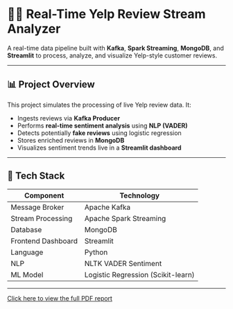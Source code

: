 # 🕵️‍♀️ Real-Time Yelp Review Stream Analyzer

A real-time data pipeline built with **Kafka**, **Spark Streaming**, **MongoDB**, and **Streamlit** to process, analyze, and visualize Yelp-style customer reviews.

---

## 📊 Project Overview

This project simulates the processing of live Yelp review data. It:
- Ingests reviews via **Kafka Producer**
- Performs **real-time sentiment analysis** using **NLP (VADER)**
- Detects potentially **fake reviews** using logistic regression
- Stores enriched reviews in **MongoDB**
- Visualizes sentiment trends live in a **Streamlit dashboard**

---

## 🚀 Tech Stack

| Component        | Technology |
|------------------|------------|
| Message Broker   | Apache Kafka |
| Stream Processing | Apache Spark Streaming |
| Database         | MongoDB |
| Frontend Dashboard | Streamlit |
| Language         | Python |
| NLP              | NLTK VADER Sentiment |
| ML Model         | Logistic Regression (Scikit-learn) |

---

[Click here to view the full PDF report](Real-Time-Yelp-Analyzer-Report.pdf)
